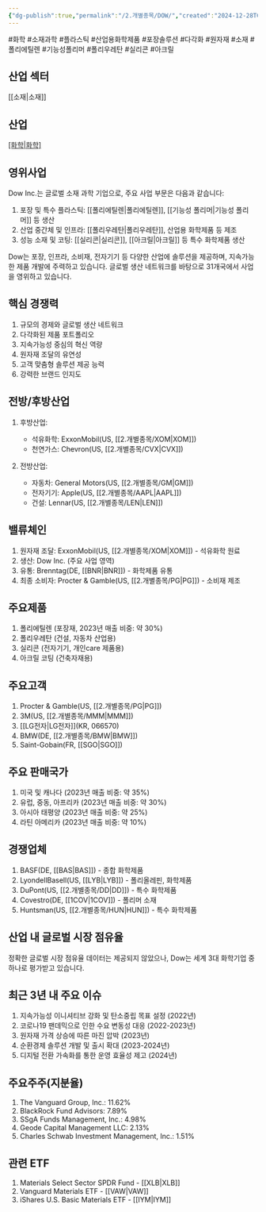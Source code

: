 ```yaml
---
{"dg-publish":true,"permalink":"/2.개별종목/DOW/","created":"2024-12-28T08:18:50.662+09:00","updated":"2025-07-29T21:37:04.587+09:00"}
---
```


#화학 #소재과학 #플라스틱 #산업용화학제품 #포장솔루션 #다각화 #원자재 #소재 #폴리에틸렌 #기능성폴리머 #폴리우레탄 #실리콘 #아크릴 

## 산업 섹터

[[소재\|소재]]

## 산업

[[화학\|화학]](Chemicals)

## 영위사업

Dow Inc.는 글로벌 소재 과학 기업으로, 주요 사업 부문은 다음과 같습니다:

1. 포장 및 특수 플라스틱: [[폴리에틸렌\|폴리에틸렌]], [[기능성 폴리머\|기능성 폴리머]] 등 생산
2. 산업 중간체 및 인프라: [[폴리우레탄\|폴리우레탄]], 산업용 화학제품 등 제조
3. 성능 소재 및 코팅: [[실리콘\|실리콘]], [[아크릴\|아크릴]] 등 특수 화학제품 생산

Dow는 포장, 인프라, 소비재, 전자기기 등 다양한 산업에 솔루션을 제공하며, 지속가능한 제품 개발에 주력하고 있습니다. 글로벌 생산 네트워크를 바탕으로 31개국에서 사업을 영위하고 있습니다.

## 핵심 경쟁력

1. 규모의 경제와 글로벌 생산 네트워크
2. 다각화된 제품 포트폴리오
3. 지속가능성 중심의 혁신 역량
4. 원자재 조달의 유연성
5. 고객 맞춤형 솔루션 제공 능력
6. 강력한 브랜드 인지도

## 전방/후방산업

1. 후방산업:
    
    - 석유화학: ExxonMobil(US, [[2.개별종목/XOM\|XOM]])
    - 천연가스: Chevron(US, [[2.개별종목/CVX\|CVX]])
    
2. 전방산업:
    
    - 자동차: General Motors(US, [[2.개별종목/GM\|GM]])
    - 전자기기: Apple(US, [[2.개별종목/AAPL\|AAPL]])
    - 건설: Lennar(US, [[2.개별종목/LEN\|LEN]])
    

## 밸류체인

1. 원자재 조달: ExxonMobil(US, [[2.개별종목/XOM\|XOM]]) - 석유화학 원료
2. 생산: Dow Inc. (주요 사업 영역)
3. 유통: Brenntag(DE, [[BNR\|BNR]]) - 화학제품 유통
4. 최종 소비자: Procter & Gamble(US, [[2.개별종목/PG\|PG]]) - 소비재 제조

## 주요제품

1. 폴리에틸렌 (포장재, 2023년 매출 비중: 약 30%)
2. 폴리우레탄 (건설, 자동차 산업용)
3. 실리콘 (전자기기, 개인care 제품용)
4. 아크릴 코팅 (건축자재용)

## 주요고객

1. Procter & Gamble(US, [[2.개별종목/PG\|PG]])
2. 3M(US, [[2.개별종목/MMM\|MMM]])
3. [[LG전자\|LG전자]](KR, 066570)
4. BMW(DE, [[2.개별종목/BMW\|BMW]])
5. Saint-Gobain(FR, [[SGO\|SGO]])

## 주요 판매국가

1. 미국 및 캐나다 (2023년 매출 비중: 약 35%)
2. 유럽, 중동, 아프리카 (2023년 매출 비중: 약 30%)
3. 아시아 태평양 (2023년 매출 비중: 약 25%)
4. 라틴 아메리카 (2023년 매출 비중: 약 10%)

## 경쟁업체

1. BASF(DE, [[BAS\|BAS]]) - 종합 화학제품
2. LyondellBasell(US, [[LYB\|LYB]]) - 폴리올레핀, 화학제품
3. DuPont(US, [[2.개별종목/DD\|DD]]) - 특수 화학제품
4. Covestro(DE, [[1COV\|1COV]]) - 폴리머 소재
5. Huntsman(US, [[2.개별종목/HUN\|HUN]]) - 특수 화학제품

## 산업 내 글로벌 시장 점유율

정확한 글로벌 시장 점유율 데이터는 제공되지 않았으나, Dow는 세계 3대 화학기업 중 하나로 평가받고 있습니다.

## 최근 3년 내 주요 이슈

1. 지속가능성 이니셔티브 강화 및 탄소중립 목표 설정 (2022년)
2. 코로나19 팬데믹으로 인한 수요 변동성 대응 (2022-2023년)
3. 원자재 가격 상승에 따른 마진 압박 (2023년)
4. 순환경제 솔루션 개발 및 출시 확대 (2023-2024년)
5. 디지털 전환 가속화를 통한 운영 효율성 제고 (2024년)

## 주요주주(지분율)

1. The Vanguard Group, Inc.: 11.62%
2. BlackRock Fund Advisors: 7.89%
3. SSgA Funds Management, Inc.: 4.98%
4. Geode Capital Management LLC: 2.13%
5. Charles Schwab Investment Management, Inc.: 1.51%

## 관련 ETF

1. Materials Select Sector SPDR Fund - [[XLB\|XLB]]
2. Vanguard Materials ETF - [[VAW\|VAW]]
3. iShares U.S. Basic Materials ETF - [[IYM\|IYM]]